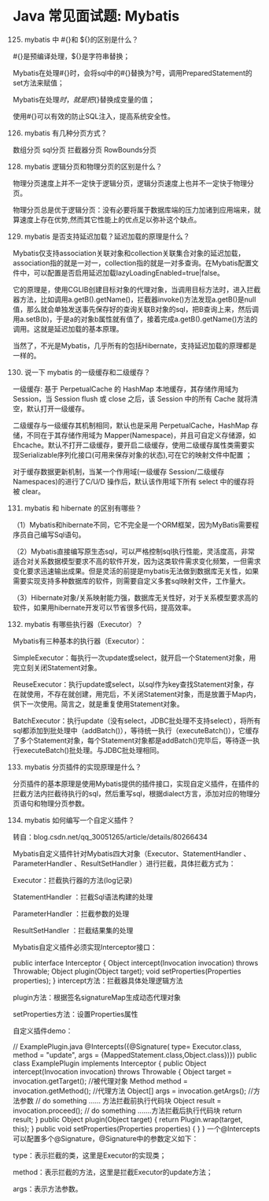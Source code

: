 # Java 常见面试题: Mybatis

125. mybatis 中 #{}和 ${}的区别是什么？

#{}是预编译处理，${}是字符串替换；

Mybatis在处理#{}时，会将sql中的#{}替换为?号，调用PreparedStatement的set方法来赋值；

Mybatis在处理${}时，就是把${}替换成变量的值；

使用#{}可以有效的防止SQL注入，提高系统安全性。



126. mybatis 有几种分页方式？



数组分页
sql分页
拦截器分页
RowBounds分页


128. mybatis 逻辑分页和物理分页的区别是什么？



物理分页速度上并不一定快于逻辑分页，逻辑分页速度上也并不一定快于物理分页。

物理分页总是优于逻辑分页：没有必要将属于数据库端的压力加诸到应用端来，就算速度上存在优势,然而其它性能上的优点足以弥补这个缺点。



129. mybatis 是否支持延迟加载？延迟加载的原理是什么？



Mybatis仅支持association关联对象和collection关联集合对象的延迟加载，association指的就是一对一，collection指的就是一对多查询。在Mybatis配置文件中，可以配置是否启用延迟加载lazyLoadingEnabled=true|false。



它的原理是，使用CGLIB创建目标对象的代理对象，当调用目标方法时，进入拦截器方法，比如调用a.getB().getName()，拦截器invoke()方法发现a.getB()是null值，那么就会单独发送事先保存好的查询关联B对象的sql，把B查询上来，然后调用a.setB(b)，于是a的对象b属性就有值了，接着完成a.getB().getName()方法的调用。这就是延迟加载的基本原理。



当然了，不光是Mybatis，几乎所有的包括Hibernate，支持延迟加载的原理都是一样的。



130. 说一下 mybatis 的一级缓存和二级缓存？



一级缓存: 基于 PerpetualCache 的 HashMap 本地缓存，其存储作用域为 Session，当 Session flush 或 close 之后，该 Session 中的所有 Cache 就将清空，默认打开一级缓存。



二级缓存与一级缓存其机制相同，默认也是采用 PerpetualCache，HashMap 存储，不同在于其存储作用域为 Mapper(Namespace)，并且可自定义存储源，如 Ehcache。默认不打开二级缓存，要开启二级缓存，使用二级缓存属性类需要实现Serializable序列化接口(可用来保存对象的状态),可在它的映射文件中配置<cache/> ；



对于缓存数据更新机制，当某一个作用域(一级缓存 Session/二级缓存Namespaces)的进行了C/U/D 操作后，默认该作用域下所有 select 中的缓存将被 clear。



131. mybatis 和 hibernate 的区别有哪些？



（1）Mybatis和hibernate不同，它不完全是一个ORM框架，因为MyBatis需要程序员自己编写Sql语句。



（2）Mybatis直接编写原生态sql，可以严格控制sql执行性能，灵活度高，非常适合对关系数据模型要求不高的软件开发，因为这类软件需求变化频繁，一但需求变化要求迅速输出成果。但是灵活的前提是mybatis无法做到数据库无关性，如果需要实现支持多种数据库的软件，则需要自定义多套sql映射文件，工作量大。 



（3）Hibernate对象/关系映射能力强，数据库无关性好，对于关系模型要求高的软件，如果用hibernate开发可以节省很多代码，提高效率。 



132. mybatis 有哪些执行器（Executor）？



Mybatis有三种基本的执行器（Executor）：


SimpleExecutor：每执行一次update或select，就开启一个Statement对象，用完立刻关闭Statement对象。

ReuseExecutor：执行update或select，以sql作为key查找Statement对象，存在就使用，不存在就创建，用完后，不关闭Statement对象，而是放置于Map内，供下一次使用。简言之，就是重复使用Statement对象。

BatchExecutor：执行update（没有select，JDBC批处理不支持select），将所有sql都添加到批处理中（addBatch()），等待统一执行（executeBatch()），它缓存了多个Statement对象，每个Statement对象都是addBatch()完毕后，等待逐一执行executeBatch()批处理。与JDBC批处理相同。



133. mybatis 分页插件的实现原理是什么？



分页插件的基本原理是使用Mybatis提供的插件接口，实现自定义插件，在插件的拦截方法内拦截待执行的sql，然后重写sql，根据dialect方言，添加对应的物理分页语句和物理分页参数。



134. mybatis 如何编写一个自定义插件？



转自：blog.csdn.net/qq_30051265/article/details/80266434



Mybatis自定义插件针对Mybatis四大对象（Executor、StatementHandler 、ParameterHandler 、ResultSetHandler ）进行拦截，具体拦截方式为： 

Executor：拦截执行器的方法(log记录) 

StatementHandler ：拦截Sql语法构建的处理 

ParameterHandler ：拦截参数的处理 

ResultSetHandler ：拦截结果集的处理 



Mybatis自定义插件必须实现Interceptor接口：

public interface Interceptor {
    Object intercept(Invocation invocation) throws Throwable;
    Object plugin(Object target);
    void setProperties(Properties properties);
}
intercept方法：拦截器具体处理逻辑方法 

plugin方法：根据签名signatureMap生成动态代理对象 

setProperties方法：设置Properties属性

自定义插件demo：

// ExamplePlugin.java
@Intercepts({@Signature(
  type= Executor.class,
  method = "update",
  args = {MappedStatement.class,Object.class})})
public class ExamplePlugin implements Interceptor {
  public Object intercept(Invocation invocation) throws Throwable {
  Object target = invocation.getTarget(); //被代理对象
  Method method = invocation.getMethod(); //代理方法
  Object[] args = invocation.getArgs(); //方法参数
  // do something ...... 方法拦截前执行代码块
  Object result = invocation.proceed();
  // do something .......方法拦截后执行代码块
  return result;
  }
  public Object plugin(Object target) {
    return Plugin.wrap(target, this);
  }
  public void setProperties(Properties properties) {
  }
}
一个@Intercepts可以配置多个@Signature，@Signature中的参数定义如下： 

type：表示拦截的类，这里是Executor的实现类；

method：表示拦截的方法，这里是拦截Executor的update方法；

args：表示方法参数。